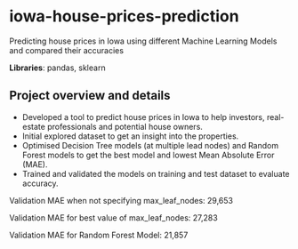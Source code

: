 # iowa-house-prices-prediction
 Predicting house prices in Iowa using different Machine Learning Models and compared their accuracies
 
 **Libraries**: pandas, sklearn

## Project overview and details 

- Developed a tool to predict house prices in Iowa to help investors, real-estate professionals and potential house owners.
- Initial explored dataset to get an insight into the properties.
- Optimised Decision Tree models (at multiple lead nodes) and Random Forest models to get the best model and lowest Mean Absolute Error (MAE).
- Trained and validated the models on training and test dataset to evaluate accuracy. 

Validation MAE when not specifying max_leaf_nodes: 29,653

Validation MAE for best value of max_leaf_nodes: 27,283

Validation MAE for Random Forest Model: 21,857

